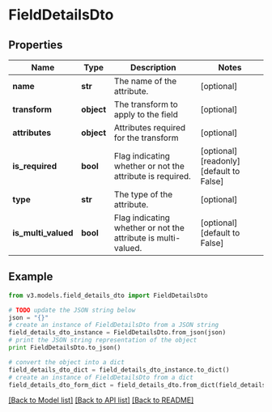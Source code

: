# FieldDetailsDto


## Properties
Name | Type | Description | Notes
------------ | ------------- | ------------- | -------------
**name** | **str** | The name of the attribute. | [optional] 
**transform** | **object** | The transform to apply to the field | [optional] 
**attributes** | **object** | Attributes required for the transform | [optional] 
**is_required** | **bool** | Flag indicating whether or not the attribute is required. | [optional] [readonly] [default to False]
**type** | **str** | The type of the attribute. | [optional] 
**is_multi_valued** | **bool** | Flag indicating whether or not the attribute is multi-valued. | [optional] [default to False]

## Example

```python
from v3.models.field_details_dto import FieldDetailsDto

# TODO update the JSON string below
json = "{}"
# create an instance of FieldDetailsDto from a JSON string
field_details_dto_instance = FieldDetailsDto.from_json(json)
# print the JSON string representation of the object
print FieldDetailsDto.to_json()

# convert the object into a dict
field_details_dto_dict = field_details_dto_instance.to_dict()
# create an instance of FieldDetailsDto from a dict
field_details_dto_form_dict = field_details_dto.from_dict(field_details_dto_dict)
```
[[Back to Model list]](../README.md#documentation-for-models) [[Back to API list]](../README.md#documentation-for-api-endpoints) [[Back to README]](../README.md)


